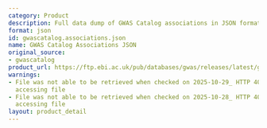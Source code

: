 ```yaml
---
category: Product
description: Full data dump of GWAS Catalog associations in JSON format
format: json
id: gwascatalog.associations.json
name: GWAS Catalog Associations JSON
original_source:
- gwascatalog
product_url: https://ftp.ebi.ac.uk/pub/databases/gwas/releases/latest/gwas-catalog-associations.json
warnings:
- File was not able to be retrieved when checked on 2025-10-29_ HTTP 404 error when
  accessing file
- File was not able to be retrieved when checked on 2025-10-28_ HTTP 404 error when
  accessing file
layout: product_detail
---
```

